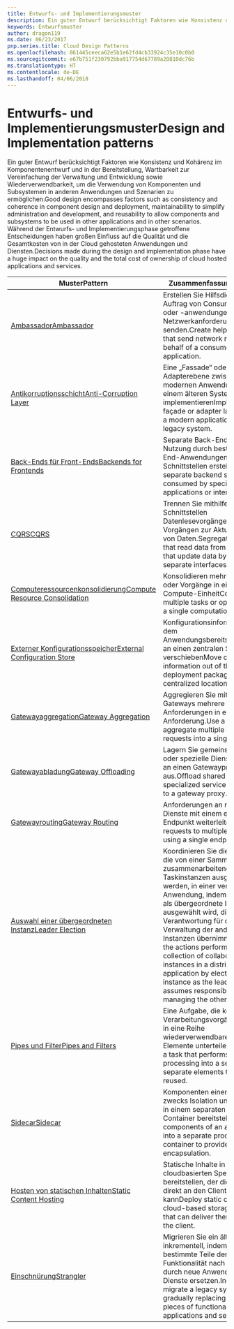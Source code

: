 ```yaml
---
title: Entwurfs- und Implementierungsmuster
description: Ein guter Entwurf berücksichtigt Faktoren wie Konsistenz und Kohärenz im Komponentenentwurf und in der Bereitstellung, Wartbarkeit zur Vereinfachung der Verwaltung und Entwicklung sowie Wiederverwendbarkeit, um die Verwendung von Komponenten und Subsystemen in anderen Anwendungen und Szenarien zu ermöglichen. Während der Entwurfs- und Implementierungsphase getroffene Entscheidungen haben großen Einfluss auf die Qualität und die Gesamtkosten von in der Cloud gehosteten Anwendungen und Diensten.
keywords: Entwurfsmuster
author: dragon119
ms.date: 06/23/2017
pnp.series.title: Cloud Design Patterns
ms.openlocfilehash: 861445ceeca62e5b1e62fd4cb33924c35e10c0b0
ms.sourcegitcommit: e67b751f230792bba917754d67789a20810dc76b
ms.translationtype: HT
ms.contentlocale: de-DE
ms.lasthandoff: 04/06/2018
---
```

# <a name="design-and-implementation-patterns"></a><span data-ttu-id="caa79-105">Entwurfs- und Implementierungsmuster</span><span class="sxs-lookup"><span data-stu-id="caa79-105">Design and Implementation patterns</span></span>

<span data-ttu-id="caa79-106">Ein guter Entwurf berücksichtigt Faktoren wie Konsistenz und Kohärenz im Komponentenentwurf und in der Bereitstellung, Wartbarkeit zur Vereinfachung der Verwaltung und Entwicklung sowie Wiederverwendbarkeit, um die Verwendung von Komponenten und Subsystemen in anderen Anwendungen und Szenarien zu ermöglichen.</span><span class="sxs-lookup"><span data-stu-id="caa79-106">Good design encompasses factors such as consistency and coherence in component design and deployment, maintainability to simplify administration and development, and reusability to allow components and subsystems to be used in other applications and in other scenarios.</span></span> <span data-ttu-id="caa79-107">Während der Entwurfs- und Implementierungsphase getroffene Entscheidungen haben großen Einfluss auf die Qualität und die Gesamtkosten von in der Cloud gehosteten Anwendungen und Diensten.</span><span class="sxs-lookup"><span data-stu-id="caa79-107">Decisions made during the design and implementation phase have a huge impact on the quality and the total cost of ownership of cloud hosted applications and services.</span></span>


|                                <span data-ttu-id="caa79-108">Muster</span><span class="sxs-lookup"><span data-stu-id="caa79-108">Pattern</span></span>                                 |                                                                                                      <span data-ttu-id="caa79-109">Zusammenfassung</span><span class="sxs-lookup"><span data-stu-id="caa79-109">Summary</span></span>                                                                                                       |
|------------------------------------------------------------------------|--------------------------------------------------------------------------------------------------------------------------------------------------------------------------------------------------------------------|
|                     [<span data-ttu-id="caa79-110">Ambassador</span><span class="sxs-lookup"><span data-stu-id="caa79-110">Ambassador</span></span>](../ambassador.md)                     |                                                         <span data-ttu-id="caa79-111">Erstellen Sie Hilfsdienste, die im Auftrag von Consumerdiensten oder -anwendungen Netzwerkanforderungen senden.</span><span class="sxs-lookup"><span data-stu-id="caa79-111">Create helper services that send network requests on behalf of a consumer service or application.</span></span>                                                          |
|          [<span data-ttu-id="caa79-112">Antikorruptionsschicht</span><span class="sxs-lookup"><span data-stu-id="caa79-112">Anti-Corruption Layer</span></span>](../anti-corruption-layer.md)          |                                                               <span data-ttu-id="caa79-113">Eine „Fassade“ oder Adapterebene zwischen einer modernen Anwendung und einem älteren System implementieren</span><span class="sxs-lookup"><span data-stu-id="caa79-113">Implement a façade or adapter layer between a modern application and a legacy system.</span></span>                                                                |
|         [<span data-ttu-id="caa79-114">Back-Ends für Front-Ends</span><span class="sxs-lookup"><span data-stu-id="caa79-114">Backends for Frontends</span></span>](../backends-for-frontends.md)         |                                                          <span data-ttu-id="caa79-115">Separate Back-End-Dienste zur Nutzung durch bestimmte Front-End-Anwendungen oder -Schnittstellen erstellen</span><span class="sxs-lookup"><span data-stu-id="caa79-115">Create separate backend services to be consumed by specific frontend applications or interfaces.</span></span>                                                          |
|                           [<span data-ttu-id="caa79-116">CQRS</span><span class="sxs-lookup"><span data-stu-id="caa79-116">CQRS</span></span>](../cqrs.md)                           |                                                         <span data-ttu-id="caa79-117">Trennen Sie mithilfe separater Schnittstellen Datenlesevorgänge von Vorgängen zur Aktualisierung von Daten.</span><span class="sxs-lookup"><span data-stu-id="caa79-117">Segregate operations that read data from operations that update data by using separate interfaces.</span></span>                                                         |
| [<span data-ttu-id="caa79-118">Computeressourcenkonsolidierung</span><span class="sxs-lookup"><span data-stu-id="caa79-118">Compute Resource Consolidation</span></span>](../compute-resource-consolidation.md) |                                                                     <span data-ttu-id="caa79-119">Konsolidieren mehrerer Tasks oder Vorgänge in einer einzelnen Compute-Einheit</span><span class="sxs-lookup"><span data-stu-id="caa79-119">Consolidate multiple tasks or operations into a single computational unit</span></span>                                                                      |
|   [<span data-ttu-id="caa79-120">Externer Konfigurationsspeicher</span><span class="sxs-lookup"><span data-stu-id="caa79-120">External Configuration Store</span></span>](../external-configuration-store.md)   |                                                        <span data-ttu-id="caa79-121">Konfigurationsinformationen aus dem Anwendungsbereitstellungspaket an einen zentralen Speicherort verschieben</span><span class="sxs-lookup"><span data-stu-id="caa79-121">Move configuration information out of the application deployment package to a centralized location.</span></span>                                                         |
|            [<span data-ttu-id="caa79-122">Gatewayaggregation</span><span class="sxs-lookup"><span data-stu-id="caa79-122">Gateway Aggregation</span></span>](../gateway-aggregation.md)            |                                                                   <span data-ttu-id="caa79-123">Aggregieren Sie mithilfe eines Gateways mehrere einzelne Anforderungen in einer einzigen Anforderung.</span><span class="sxs-lookup"><span data-stu-id="caa79-123">Use a gateway to aggregate multiple individual requests into a single request.</span></span>                                                                   |
|             [<span data-ttu-id="caa79-124">Gatewayabladung</span><span class="sxs-lookup"><span data-stu-id="caa79-124">Gateway Offloading</span></span>](../gateway-offloading.md)             |                                                                      <span data-ttu-id="caa79-125">Lagern Sie gemeinsam genutzte oder spezielle Dienstfunktionen an einen Gatewayproxy aus.</span><span class="sxs-lookup"><span data-stu-id="caa79-125">Offload shared or specialized service functionality to a gateway proxy.</span></span>                                                                       |
|                [<span data-ttu-id="caa79-126">Gatewayrouting</span><span class="sxs-lookup"><span data-stu-id="caa79-126">Gateway Routing</span></span>](../gateway-routing.md)                |                                                                            <span data-ttu-id="caa79-127">Anforderungen an mehrere Dienste mit einem einzelnen Endpunkt weiterleiten</span><span class="sxs-lookup"><span data-stu-id="caa79-127">Route requests to multiple services using a single endpoint.</span></span>                                                                            |
|                [<span data-ttu-id="caa79-128">Auswahl einer übergeordneten Instanz</span><span class="sxs-lookup"><span data-stu-id="caa79-128">Leader Election</span></span>](../leader-election.md)                | <span data-ttu-id="caa79-129">Koordinieren Sie die Aktionen, die von einer Sammlung zusammenarbeitender Taskinstanzen ausgeführt werden, in einer verteilten Anwendung, indem eine Instanz als übergeordnete Instanz ausgewählt wird, die die Verantwortung für die Verwaltung der anderen Instanzen übernimmt.</span><span class="sxs-lookup"><span data-stu-id="caa79-129">Coordinate the actions performed by a collection of collaborating task instances in a distributed application by electing one instance as the leader that assumes responsibility for managing the other instances.</span></span> |
|              [<span data-ttu-id="caa79-130">Pipes und Filter</span><span class="sxs-lookup"><span data-stu-id="caa79-130">Pipes and Filters</span></span>](../pipes-and-filters.md)              |                                                     <span data-ttu-id="caa79-131">Eine Aufgabe, die komplexe Verarbeitungsvorgänge ausführt, in eine Reihe wiederverwendbarer separater Elemente unterteilen</span><span class="sxs-lookup"><span data-stu-id="caa79-131">Break down a task that performs complex processing into a series of separate elements that can be reused.</span></span>                                                      |
|                        [<span data-ttu-id="caa79-132">Sidecar</span><span class="sxs-lookup"><span data-stu-id="caa79-132">Sidecar</span></span>](../sidecar.md)                        |                                                  <span data-ttu-id="caa79-133">Komponenten einer Anwendung zwecks Isolation und Kapselung in einem separaten Prozess oder Container bereitstellen</span><span class="sxs-lookup"><span data-stu-id="caa79-133">Deploy components of an application into a separate process or container to provide isolation and encapsulation.</span></span>                                                  |
|         [<span data-ttu-id="caa79-134">Hosten von statischen Inhalten</span><span class="sxs-lookup"><span data-stu-id="caa79-134">Static Content Hosting</span></span>](../static-content-hosting.md)         |                                                        <span data-ttu-id="caa79-135">Statische Inhalte in einem cloudbasierten Speicherdienst bereitstellen, der die Inhalte direkt an den Client übermitteln kann</span><span class="sxs-lookup"><span data-stu-id="caa79-135">Deploy static content to a cloud-based storage service that can deliver them directly to the client.</span></span>                                                        |
|                      [<span data-ttu-id="caa79-136">Einschnürung</span><span class="sxs-lookup"><span data-stu-id="caa79-136">Strangler</span></span>](../strangler.md)                      |                                         <span data-ttu-id="caa79-137">Migrieren Sie ein älteres System inkrementell, indem Sie bestimmte Teile der Funktionalität nach und nach durch neue Anwendungen und Dienste ersetzen.</span><span class="sxs-lookup"><span data-stu-id="caa79-137">Incrementally migrate a legacy system by gradually replacing specific pieces of functionality with new applications and services.</span></span>                                          |

